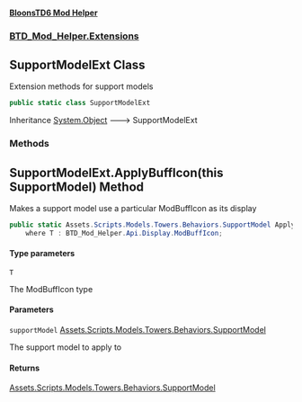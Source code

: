 #### [BloonsTD6 Mod Helper](README.md 'README')
### [BTD_Mod_Helper.Extensions](README.md#BTD_Mod_Helper.Extensions 'BTD_Mod_Helper.Extensions')

## SupportModelExt Class

Extension methods for support models

```csharp
public static class SupportModelExt
```

Inheritance [System.Object](https://docs.microsoft.com/en-us/dotnet/api/System.Object 'System.Object') &#129106; SupportModelExt
### Methods

<a name='BTD_Mod_Helper.Extensions.SupportModelExt.ApplyBuffIcon_T_(thisAssets.Scripts.Models.Towers.Behaviors.SupportModel)'></a>

## SupportModelExt.ApplyBuffIcon<T>(this SupportModel) Method

Makes a support model use a particular ModBuffIcon as its display

```csharp
public static Assets.Scripts.Models.Towers.Behaviors.SupportModel ApplyBuffIcon<T>(this Assets.Scripts.Models.Towers.Behaviors.SupportModel supportModel)
    where T : BTD_Mod_Helper.Api.Display.ModBuffIcon;
```
#### Type parameters

<a name='BTD_Mod_Helper.Extensions.SupportModelExt.ApplyBuffIcon_T_(thisAssets.Scripts.Models.Towers.Behaviors.SupportModel).T'></a>

`T`

The ModBuffIcon type
#### Parameters

<a name='BTD_Mod_Helper.Extensions.SupportModelExt.ApplyBuffIcon_T_(thisAssets.Scripts.Models.Towers.Behaviors.SupportModel).supportModel'></a>

`supportModel` [Assets.Scripts.Models.Towers.Behaviors.SupportModel](https://docs.microsoft.com/en-us/dotnet/api/Assets.Scripts.Models.Towers.Behaviors.SupportModel 'Assets.Scripts.Models.Towers.Behaviors.SupportModel')

The support model to apply to

#### Returns
[Assets.Scripts.Models.Towers.Behaviors.SupportModel](https://docs.microsoft.com/en-us/dotnet/api/Assets.Scripts.Models.Towers.Behaviors.SupportModel 'Assets.Scripts.Models.Towers.Behaviors.SupportModel')